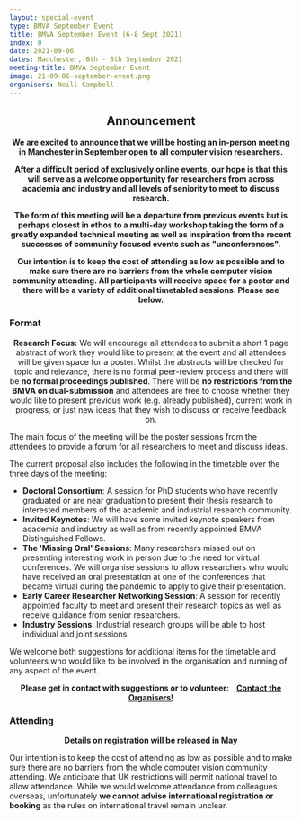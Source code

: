 ```yaml
---
layout: special-event
type: BMVA September Event
title: BMVA September Event (6-8 Sept 2021)
index: 0
date: 2021-09-06
dates: Manchester, 6th - 8th September 2021
meeting-title: BMVA September Event
image: 21-09-06-september-event.png
organisers: Neill Campbell
---
```


<div class="alert mt-3 alert-info" style="text-align:center;">
<h2>Announcement</h2>

<p><strong>
    We are excited to announce that we will be hosting an in-person meeting in Manchester in September open to all computer vision researchers. 
</strong></p><p><strong>
    After a difficult period of exclusively online events, our hope is that this will serve as a welcome opportunity for researchers from across academia and industry and all levels of seniority to meet to discuss research.
</strong></p><p><strong>
    The form of this meeting will be a departure from previous events but is perhaps closest in ethos to a multi-day workshop taking the form of a greatly expanded technical meeting as well as inspiration from the recent successes of community focused events such as "unconferences".
</strong></p><p><strong>
    Our intention is to keep the cost of attending as low as possible and to make sure there are no barriers from the whole computer vision community attending. All participants will receive space for a poster and there will be a variety of additional timetabled sessions. Please see below.
</strong></p>

</div>

### Format

<div class="alert mt-3 alert-warning" style="text-align:center;">
	<p><strong>Research Focus:</strong> We will encourage all attendees to submit a short 1 page abstract of work they would like to present at the event and all attendees will be given space for a poster. Whilst the abstracts will be checked for topic and relevance, there is no formal peer-review process and there will be <strong>no formal proceedings published</strong>. There will be <strong>no restrictions from the BMVA on dual-submission</strong> and attendees are free to choose whether they would like to present previous work (e.g. already published), current work in progress, or just new ideas that they wish to discuss or receive feedback on.</p>
</div>

The main focus of the meeting will be the poster sessions from the attendees to provide a forum for all researchers to meet and discuss ideas.

The current proposal also includes the following in the timetable over the three days of the meeting:

- **Doctoral Consortium**: A session for PhD students who have recently graduated or are near graduation to present their thesis research to interested members of the academic and industrial research community.
- **Invited Keynotes**: We will have some invited keynote speakers from academia and industry as well as from recently appointed BMVA Distinguished Fellows.
- **The 'Missing Oral' Sessions**: Many researchers missed out on presenting interesting work in person due to the need for virtual conferences. We will organise sessions to allow researchers who would have received an oral presentation at one of the conferences that became virtual during the pandemic to apply to give their presentation.
- **Early Career Researcher Networking Session**: A session for recently appointed faculty to meet and present their research topics as well as receive guidance from senior researchers.
- **Industry Sessions**: Industrial research groups will be able to host individual and joint sessions.

We welcome both suggestions for additional items for the timetable and volunteers who would like to be involved in the organisation and running of any aspect of the event.

<div class="alert mt-3 alert-warning" style="text-align:center;">
<span><strong>Please get in contact with suggestions or to volunteer: &nbsp;&nbsp;
<a class="btn btn-warning" role="button" href="mailto:chair@bmva.org">Contact the Organisers!</a></strong></span>
</div>

### Attending

<div class="alert mt-3 alert-success" style="text-align:center;">
<span><strong>Details on registration will be released in May</strong></span>
</div>

Our intention is to keep the cost of attending as low as possible and to make sure there are no barriers from the whole computer vision community attending. We anticipate that UK restrictions will permit national travel to allow attendance. While we would welcome attendance from colleagues overseas, unfortunately <strong>we cannot advise international registration or booking</strong> as the rules on international travel remain unclear.




